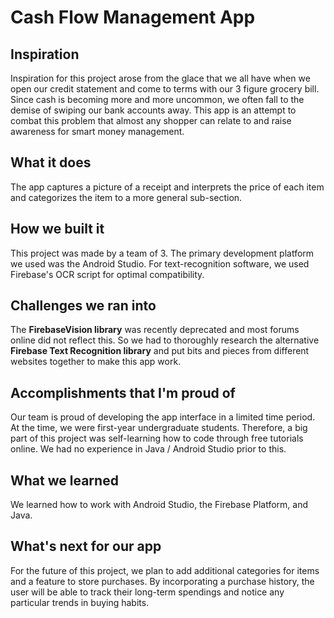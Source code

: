 # Cash Flow Management App

## Inspiration
Inspiration for this project arose from the glace that we all have when we open our credit statement and come to terms with our 3 figure grocery bill. Since cash is becoming more and more uncommon, we often fall to the demise of swiping our bank accounts away. This app is an attempt to combat this problem that almost any shopper can relate to and raise awareness for smart money management.

## What it does
The app captures a picture of a receipt and interprets the price of each item and categorizes the item to a more general sub-section.

## How we built it
This project was made by a team of 3. The primary development platform we used was the Android Studio. For text-recognition software, we used Firebase's OCR script for optimal compatibility. 

## Challenges we ran into
The **FirebaseVision library** was recently deprecated and most forums online did not reflect this. So we had to thoroughly research the alternative **Firebase Text Recognition library** and put bits and pieces from different websites together to make this app work. 

## Accomplishments that I'm proud of
Our team is proud of developing the app interface in a limited time period. At the time, we were first-year undergraduate students. Therefore, a big part of this project was self-learning how to code through free tutorials online. We had no experience in Java / Android Studio prior to this.

## What we learned
We learned how to work with Android Studio, the Firebase Platform, and Java. 

## What's next for our app
For the future of this project, we plan to add additional categories for items and a feature to store purchases. By incorporating a purchase history, the user will be able to track their long-term spendings and notice any particular trends in buying habits.  
